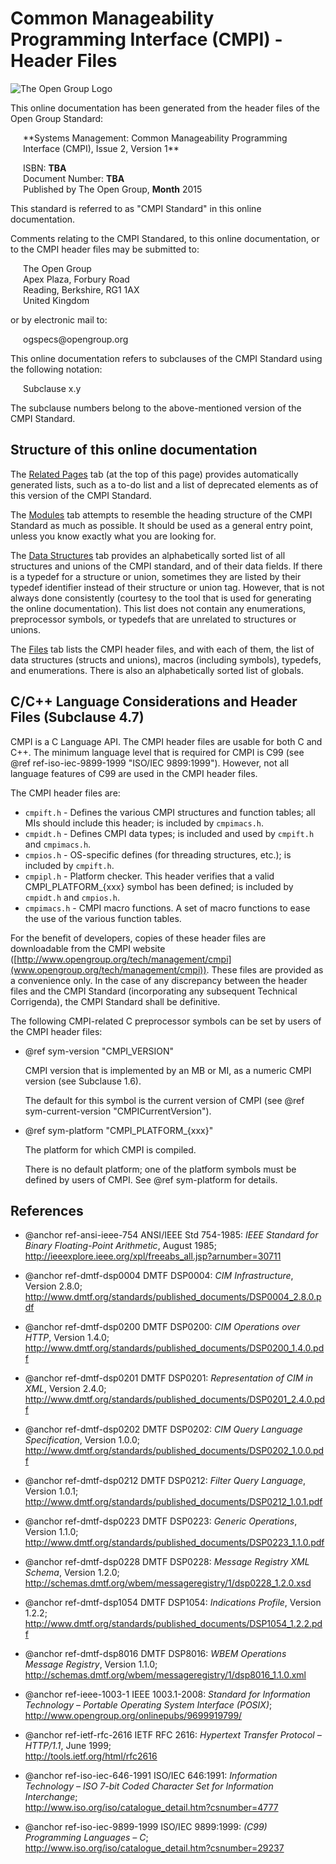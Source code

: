 Common Manageability Programming Interface (CMPI) - Header Files
================================================================

![The Open Group Logo](../resources/tog_logo.png)

This online documentation has been generated from the header files of the
Open Group Standard:

<div style="margin-left:20px">
  **Systems Management: Common Manageability Programming Interface (CMPI),
  Issue 2, Version 1**<br/>

  ISBN: **TBA**<br/>
  Document Number: **TBA**<br/>
  Published by The Open Group, **Month** 2015<br/>
</div>

This standard is referred to as "CMPI Standard" in this online documentation.

Comments relating to the CMPI Standared, to this online documentation, or to
the CMPI header files may be submitted to:

<div style="margin-left:20px">
  The Open Group<br/>
  Apex Plaza, Forbury Road<br/>
  Reading, Berkshire, RG1 1AX<br/>
  United Kingdom<br/>
</div>

or by electronic mail to:

<div style="margin-left:20px">
  ogspecs@opengroup.org<br/>
</div>

This online documentation refers to subclauses of the CMPI Standard using the
following notation:

<div style="margin-left:20px">
  Subclause x.y
</div>

The subclause numbers belong to the above-mentioned version of the CMPI
Standard.

Structure of this online documentation
--------------------------------------

The [Related Pages](pages.html) tab (at the top of this page) provides
automatically generated lists, such as a to-do list and a list of deprecated
elements as of this version of the CMPI Standard.

The [Modules](modules.html) tab attempts to resemble the heading structure of
the CMPI Standard as much as possible. It should be used as a general entry
point, unless you know exactly what you are looking for.

The [Data Structures](annotated.html) tab provides an alphabetically sorted list
of all structures and unions of the CMPI standard, and of their data fields.
If there is a typedef for a structure or union, sometimes they are listed by
their typedef identifier instead of their structure or union tag. However, that
is not always done consistently (courtesy to the tool that is used for
generating the online documentation).
This list does not contain any enumerations, preprocessor symbols, or typedefs
that are unrelated to structures or unions.

The [Files](files.html) tab lists the CMPI header files, and with each of them,
the list of data structures (structs and unions), macros (including symbols),
typedefs, and enumerations. There is also an alphabetically sorted list of
globals.

C/C++ Language Considerations and Header Files (Subclause 4.7)
--------------------------------------------------------------

CMPI is a C Language API. The CMPI header files are usable for both C and C++.
The minimum language level that is required for CMPI is C99 (see
@ref ref-iso-iec-9899-1999 "ISO/IEC 9899:1999"). However, not all language
features of C99 are used in the CMPI header files.

The CMPI header files are:

  * `cmpift.h` - Defines the various CMPI structures and function tables; all
    MIs should include this header; is included by `cmpimacs.h`.
  * `cmpidt.h` - Defines CMPI data types; is included and used by `cmpift.h` and
    `cmpimacs.h`.
  * `cmpios.h` - OS-specific defines (for threading structures, etc.); is
    included by `cmpift.h`.
  * `cmpipl.h` - Platform checker. This header verifies that a valid
    CMPI_PLATFORM_{xxx} symbol has been defined; is included by `cmpidt.h`
    and `cmpios.h`.
  * `cmpimacs.h` - CMPI macro functions. A set of macro functions to ease the
    use of the various function tables.

For the benefit of developers, copies of these header files are downloadable
from the CMPI website
([http://www.opengroup.org/tech/management/cmpi](www.opengroup.org/tech/management/cmpi)).
These files are provided as a convenience only. In the case of any discrepancy
between the header files and the CMPI Standard (incorporating any subsequent
Technical Corrigenda), the CMPI Standard shall be definitive.

The following CMPI-related C preprocessor symbols can be set by users of the
CMPI header files:

  * @ref sym-version "CMPI_VERSION"

    CMPI version that is implemented by an MB or MI, as a numeric CMPI version
    (see Subclause 1.6).

    The default for this symbol is the current version of CMPI
    (see @ref sym-current-version "CMPICurrentVersion").

  * @ref sym-platform "CMPI_PLATFORM_{xxx}"

    The platform for which CMPI is compiled.

    There is no default platform; one of the platform symbols must be defined
    by users of CMPI. See @ref sym-platform for details.

References
----------

  * @anchor ref-ansi-ieee-754
    ANSI/IEEE Std 754-1985: *IEEE Standard for Binary Floating-Point
    Arithmetic*, August 1985;<br/>
    http://ieeexplore.ieee.org/xpl/freeabs_all.jsp?arnumber=30711

  * @anchor ref-dmtf-dsp0004
    DMTF DSP0004: *CIM Infrastructure*, Version 2.8.0;<br/>
    http://www.dmtf.org/standards/published_documents/DSP0004_2.8.0.pdf

  * @anchor ref-dmtf-dsp0200
    DMTF DSP0200: *CIM Operations over HTTP*, Version 1.4.0;<br/>
    http://www.dmtf.org/standards/published_documents/DSP0200_1.4.0.pdf

  * @anchor ref-dmtf-dsp0201
    DMTF DSP0201: *Representation of CIM in XML*, Version 2.4.0;<br/>
    http://www.dmtf.org/standards/published_documents/DSP0201_2.4.0.pdf

  * @anchor ref-dmtf-dsp0202
    DMTF DSP0202: *CIM Query Language Specification*, Version 1.0.0;<br/>
    http://www.dmtf.org/standards/published_documents/DSP0202_1.0.0.pdf

  * @anchor ref-dmtf-dsp0212
    DMTF DSP0212: *Filter Query Language*, Version 1.0.1;<br/>
    http://www.dmtf.org/standards/published_documents/DSP0212_1.0.1.pdf

  * @anchor ref-dmtf-dsp0223
    DMTF DSP0223: *Generic Operations*, Version 1.1.0;<br/>
    http://www.dmtf.org/standards/published_documents/DSP0223_1.1.0.pdf

  * @anchor ref-dmtf-dsp0228
    DMTF DSP0228: *Message Registry XML Schema*, Version 1.2.0;<br/>
    http://schemas.dmtf.org/wbem/messageregistry/1/dsp0228_1.2.0.xsd

  * @anchor ref-dmtf-dsp1054
    DMTF DSP1054: *Indications Profile*, Version 1.2.2;<br/>
    http://www.dmtf.org/standards/published_documents/DSP1054_1.2.2.pdf

  * @anchor ref-dmtf-dsp8016
    DMTF DSP8016: *WBEM Operations Message Registry*, Version 1.1.0;<br/>
    http://schemas.dmtf.org/wbem/messageregistry/1/dsp8016_1.1.0.xml

  * @anchor ref-ieee-1003-1
    IEEE 1003.1-2008: *Standard for Information Technology – Portable Operating
    System Interface (POSIX)*;<br/>
    http://www.opengroup.org/onlinepubs/9699919799/

  * @anchor ref-ietf-rfc-2616
    IETF RFC 2616: *Hypertext Transfer Protocol – HTTP/1.1*, June 1999;<br/>
    http://tools.ietf.org/html/rfc2616

  * @anchor ref-iso-iec-646-1991
    ISO/IEC 646:1991: *Information Technology – ISO 7-bit Coded Character Set
    for Information Interchange*;<br/>
    http://www.iso.org/iso/catalogue_detail.htm?csnumber=4777

  * @anchor ref-iso-iec-9899-1999
    ISO/IEC 9899:1999: <em>(C99) Programming Languages – C</em>;<br/>
    http://www.iso.org/iso/catalogue_detail.htm?csnumber=29237
